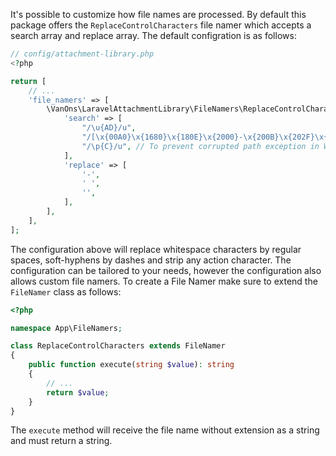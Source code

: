 It's possible to customize how file names are processed. By default this package offers the `ReplaceControlCharacters` file namer which accepts a search array and replace array. The default configration is as follows:
```php
// config/attachment-library.php
<?php

return [
    // ...
    'file_namers' => [
        \VanOns\LaravelAttachmentLibrary\FileNamers\ReplaceControlCharacters::class => [
            'search' => [
                "/\u{AD}/u",
                "/[\x{00A0}\x{1680}\x{180E}\x{2000}-\x{200B}\x{202F}\x{205F}\x{3000}\x{FEFF}]/u", // Whitespace characters
                "/\p{C}/u", // To prevent corrupted path exception in WhiteSpaceNormalizer
            ],
            'replace' => [
                '-',
                ' ',
                '',
            ],
        ],
    ],
];
```

The configuration above will replace whitespace characters by regular spaces, soft-hyphens by dashes and strip any action character. The configuration can be tailored to your needs, however the configuration also allows custom file namers. To create a File Namer make sure to extend the `FileNamer` class as follows:
```php
<?php

namespace App\FileNamers;

class ReplaceControlCharacters extends FileNamer
{
    public function execute(string $value): string
    {
        // ...
        return $value;
    }
}
```

The `execute` method will receive the file name without extension as a string and must return a string.
